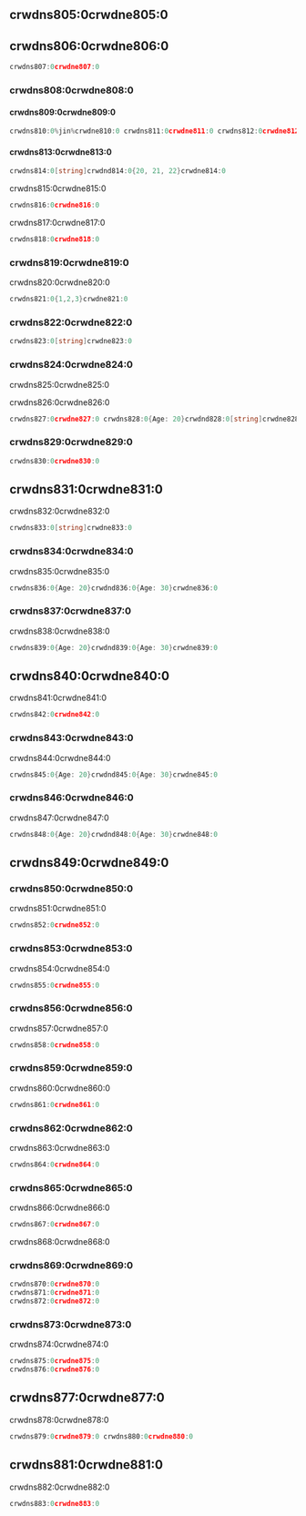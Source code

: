 ## crwdns805:0crwdne805:0

## crwdns806:0crwdne806:0

```go
crwdns807:0crwdne807:0
```

### crwdns808:0crwdne808:0

#### crwdns809:0crwdne809:0

```go
crwdns810:0%jin%crwdne810:0 crwdns811:0crwdne811:0 crwdns812:0crwdne812:0
```

#### crwdns813:0crwdne813:0

```go
crwdns814:0[string]crwdnd814:0{20, 21, 22}crwdne814:0
```

crwdns815:0crwdne815:0

```go
crwdns816:0crwdne816:0
```

crwdns817:0crwdne817:0

```go
crwdns818:0crwdne818:0
```

### crwdns819:0crwdne819:0

crwdns820:0crwdne820:0

```go
crwdns821:0{1,2,3}crwdne821:0
```

### crwdns822:0crwdne822:0

```go
crwdns823:0[string]crwdne823:0
```

### crwdns824:0crwdne824:0

crwdns825:0crwdne825:0

crwdns826:0crwdne826:0

```go
crwdns827:0crwdne827:0 crwdns828:0{Age: 20}crwdnd828:0[string]crwdne828:0
```

### crwdns829:0crwdne829:0

```go
crwdns830:0crwdne830:0
```

## crwdns831:0crwdne831:0

crwdns832:0crwdne832:0

```go
crwdns833:0[string]crwdne833:0
```

### crwdns834:0crwdne834:0

crwdns835:0crwdne835:0

```go
crwdns836:0{Age: 20}crwdnd836:0{Age: 30}crwdne836:0
```

### crwdns837:0crwdne837:0

crwdns838:0crwdne838:0

```go
crwdns839:0{Age: 20}crwdnd839:0{Age: 30}crwdne839:0
```

## crwdns840:0crwdne840:0

crwdns841:0crwdne841:0

```go
crwdns842:0crwdne842:0
```

### crwdns843:0crwdne843:0

crwdns844:0crwdne844:0

```go
crwdns845:0{Age: 20}crwdnd845:0{Age: 30}crwdne845:0
```

### crwdns846:0crwdne846:0

crwdns847:0crwdne847:0

```go
crwdns848:0{Age: 20}crwdnd848:0{Age: 30}crwdne848:0
```

## crwdns849:0crwdne849:0

### crwdns850:0crwdne850:0

crwdns851:0crwdne851:0

```go
crwdns852:0crwdne852:0
```

### crwdns853:0crwdne853:0

crwdns854:0crwdne854:0

```go
crwdns855:0crwdne855:0
```

### crwdns856:0crwdne856:0

crwdns857:0crwdne857:0

```go
crwdns858:0crwdne858:0
```

### crwdns859:0crwdne859:0

crwdns860:0crwdne860:0

```go
crwdns861:0crwdne861:0
```

### crwdns862:0crwdne862:0

crwdns863:0crwdne863:0

```go
crwdns864:0crwdne864:0
```

### crwdns865:0crwdne865:0

crwdns866:0crwdne866:0

```go
crwdns867:0crwdne867:0
```

crwdns868:0crwdne868:0

### crwdns869:0crwdne869:0

```go
crwdns870:0crwdne870:0
crwdns871:0crwdne871:0
crwdns872:0crwdne872:0
```

### crwdns873:0crwdne873:0

crwdns874:0crwdne874:0

```go
crwdns875:0crwdne875:0
crwdns876:0crwdne876:0
```

## crwdns877:0crwdne877:0

crwdns878:0crwdne878:0

```go
crwdns879:0crwdne879:0 crwdns880:0crwdne880:0
```

## crwdns881:0crwdne881:0

crwdns882:0crwdne882:0

```go
crwdns883:0crwdne883:0
```